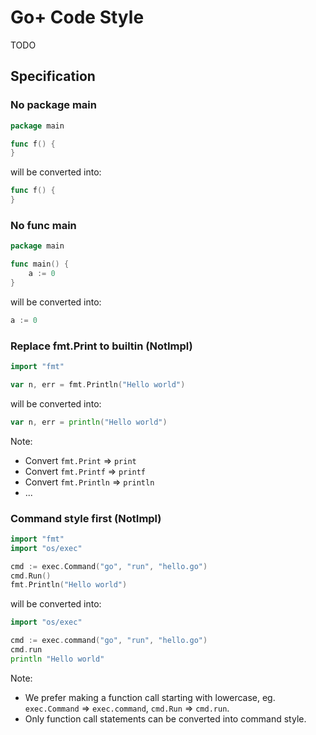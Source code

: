 Go+ Code Style
======

TODO


## Specification

### No package main

```go
package main

func f() {
}
```

will be converted into:

```go
func f() {
}
```


### No func main

```go
package main

func main() {
    a := 0
}
```

will be converted into:

```go
a := 0
```


### Replace fmt.Print to builtin (NotImpl)

```go
import "fmt"

var n, err = fmt.Println("Hello world")
```

will be converted into:

```go
var n, err = println("Hello world")
```

Note:

* Convert `fmt.Print` => `print`
* Convert `fmt.Printf` => `printf`
* Convert `fmt.Println` => `println`
* ...


### Command style first (NotImpl)

```go
import "fmt"
import "os/exec"

cmd := exec.Command("go", "run", "hello.go")
cmd.Run()
fmt.Println("Hello world")
```

will be converted into:

```go
import "os/exec"

cmd := exec.command("go", "run", "hello.go")
cmd.run
println "Hello world"
```

Note:

* We prefer making a function call starting with lowercase, eg. `exec.Command` => `exec.command`, `cmd.Run` => `cmd.run`.
* Only function call statements can be converted into command style.

